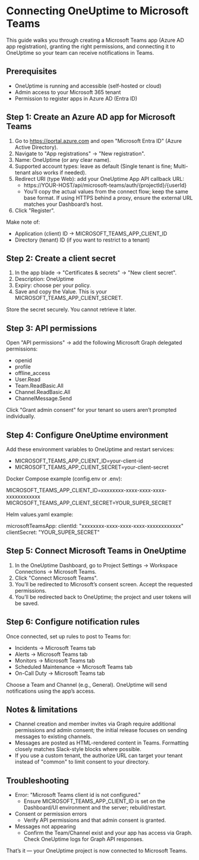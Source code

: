 # Connecting OneUptime to Microsoft Teams

This guide walks you through creating a Microsoft Teams app (Azure AD app registration), granting the right permissions, and connecting it to OneUptime so your team can receive notifications in Teams.

## Prerequisites
- OneUptime is running and accessible (self-hosted or cloud)
- Admin access to your Microsoft 365 tenant
- Permission to register apps in Azure AD (Entra ID)

## Step 1: Create an Azure AD app for Microsoft Teams
1. Go to https://portal.azure.com and open "Microsoft Entra ID" (Azure Active Directory).
2. Navigate to "App registrations" → "New registration".
3. Name: OneUptime (or any clear name).
4. Supported account types: leave as default (Single tenant is fine; Multi-tenant also works if needed).
5. Redirect URI (type Web): add your OneUptime App API callback URL:
   - https://YOUR-HOST/api/microsoft-teams/auth/{projectId}/{userId}
   - You’ll copy the actual values from the connect flow; keep the same base format. If using HTTPS behind a proxy, ensure the external URL matches your Dashboard’s host.
6. Click "Register".

Make note of:
- Application (client) ID → MICROSOFT_TEAMS_APP_CLIENT_ID
- Directory (tenant) ID (if you want to restrict to a tenant)

## Step 2: Create a client secret
1. In the app blade → "Certificates & secrets" → "New client secret".
2. Description: OneUptime
3. Expiry: choose per your policy.
4. Save and copy the Value. This is your MICROSOFT_TEAMS_APP_CLIENT_SECRET.

Store the secret securely. You cannot retrieve it later.

## Step 3: API permissions
Open "API permissions" → add the following Microsoft Graph delegated permissions:
- openid
- profile
- offline_access
- User.Read
- Team.ReadBasic.All
- Channel.ReadBasic.All
- ChannelMessage.Send

Click "Grant admin consent" for your tenant so users aren’t prompted individually.

## Step 4: Configure OneUptime environment
Add these environment variables to OneUptime and restart services:

- MICROSOFT_TEAMS_APP_CLIENT_ID=your-client-id
- MICROSOFT_TEAMS_APP_CLIENT_SECRET=your-client-secret

Docker Compose example (config.env or .env):

MICROSOFT_TEAMS_APP_CLIENT_ID=xxxxxxxx-xxxx-xxxx-xxxx-xxxxxxxxxxxx
MICROSOFT_TEAMS_APP_CLIENT_SECRET=YOUR_SUPER_SECRET

Helm values.yaml example:

microsoftTeamsApp:
  clientId: "xxxxxxxx-xxxx-xxxx-xxxx-xxxxxxxxxxxx"
  clientSecret: "YOUR_SUPER_SECRET"

## Step 5: Connect Microsoft Teams in OneUptime
1. In the OneUptime Dashboard, go to Project Settings → Workspace Connections → Microsoft Teams.
2. Click "Connect Microsoft Teams".
3. You’ll be redirected to Microsoft’s consent screen. Accept the requested permissions.
4. You’ll be redirected back to OneUptime; the project and user tokens will be saved.

## Step 6: Configure notification rules
Once connected, set up rules to post to Teams for:
- Incidents → Microsoft Teams tab
- Alerts → Microsoft Teams tab
- Monitors → Microsoft Teams tab
- Scheduled Maintenance → Microsoft Teams tab
- On-Call Duty → Microsoft Teams tab

Choose a Team and Channel (e.g., General). OneUptime will send notifications using the app’s access.

## Notes & limitations
- Channel creation and member invites via Graph require additional permissions and admin consent; the initial release focuses on sending messages to existing channels.
- Messages are posted as HTML-rendered content in Teams. Formatting closely matches Slack-style blocks where possible.
- If you use a custom tenant, the authorize URL can target your tenant instead of "common" to limit consent to your directory.

## Troubleshooting
- Error: "Microsoft Teams client id is not configured."
  - Ensure MICROSOFT_TEAMS_APP_CLIENT_ID is set on the Dashboard/UI environment and the server; rebuild/restart.
- Consent or permission errors
  - Verify API permissions and that admin consent is granted.
- Messages not appearing
  - Confirm the Team/Channel exist and your app has access via Graph. Check OneUptime logs for Graph API responses.

That’s it — your OneUptime project is now connected to Microsoft Teams.
